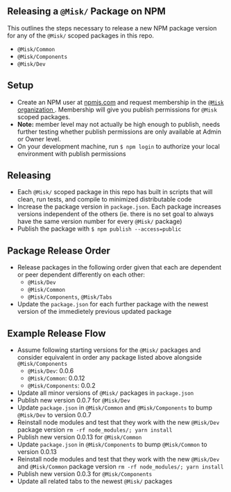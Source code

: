 Releasing a `@Misk/` Package on NPM
---

This outlines the steps necessary to release a new NPM package version for any of the `@Misk/` scoped packages in this repo.
- `@Misk/Common`
- `@Misk/Components`
- `@Misk/Dev`

Setup
---
- Create an NPM user at [npmjs.com](http://npmjs.com/) and request membership in the [`@Misk` organization ](https://www.npmjs.com/org/misk). Membership will give you publish permissions for `@Misk` scoped packages. 
- **Note:** member level may not actually be high enough to publish, needs further testing whether publish permissions are only available at Admin or Owner level.
- On your development machine, run `$ npm login` to authorize your local environment with publish permissions

Releasing
---
- Each `@Misk/` scoped package in this repo has built in scripts that will clean, run tests, and compile to minimized distributable code
- Increase the package version in `package.json`. Each package increases versions independent of the others (ie. there is no set goal to always have the same version number for every `@Misk/` package)
- Publish the package with `$ npm publish --access=public`

Package Release Order
---
- Release packages in the following order given that each are dependent or peer dependent differently on each other:
  - `@Misk/Dev`
  - `@Misk/Common`
  - `@Misk/Components`, `@Misk/Tabs`
- Update the `package.json` for each further package with the newest version of the immedietely previous updated package

Example Release Flow
---
- Assume following starting versions for the `@Misk/` packages and consider equivalent in order any package listed above alongside `@Misk/Components`
  - `@Misk/Dev`: 0.0.6
  - `@Misk/Common`: 0.0.12
  - `@Misk/Components`: 0.0.2
- Update all minor versions of `@Misk/` packages in `package.json`
- Publish new version 0.0.7 for `@Misk/Dev`
- Update `package.json` in `@Misk/Common` and `@Misk/Components` to bump `@Misk/Dev` to version 0.0.7
- Reinstall node modules and test that they work with the new `@Misk/Dev` package version `rm -rf node_modules/; yarn install`
- Publish new version 0.0.13 for `@Misk/Common`
- Update `package.json` in `@Misk/Components` to bump `@Misk/Common` to version 0.0.13
- Reinstall node modules and test that they work with the new `@Misk/Dev` and `@Misk/Common` package version `rm -rf node_modules/; yarn install`
- Publish new version 0.0.3 for `@Misk/Components`
- Update all related tabs to the newest `@Misk/` packages
